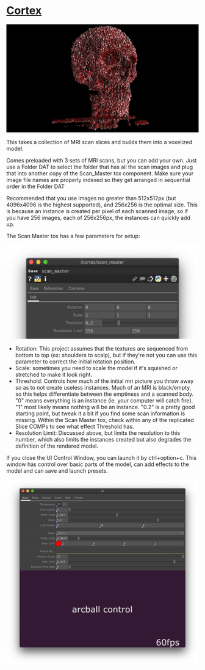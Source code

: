 # [Cortex](https://vimeo.com/352195323)

![](images/screenshot.png)

This takes a collection of MRI scan slices and builds them into a voxelized model.

Comes preloaded with 3 sets of MRI scans, but you can add your own. Just use a Folder DAT to select the folder that has all the scan images and plug that into another copy of the Scan_Master tox component. Make sure your image file names are properly indexed so they get arranged in sequential order in the Folder DAT

Recommended that you use images no greater than 512x512px (but 4096x4096 is the highest supported), and 256x256 is the optimal size. This is because an instance is created per pixel of each scanned image, so if you have 256 images, each of 256x256px, the instances can quickly add up.

The Scan Master tox has a few parameters for setup:

![](images/scan_master.png)

* Rotation: This project assumes that the textures are sequenced from bottom to top (ex: shoulders to scalp), but if they're not you can use this parameter to correct the initial rotation position.
* Scale: sometimes you need to scale the model if it's squished or stretched to make it look right.
* Threshold: Controls how much of the initial mri picture you throw away so as to not create useless instances. Much of an MRI is black/empty, so this helps differentiate between the emptiness and a scanned body. "0" means everything is an instance (ie. your computer will catch fire). "1" most likely means nothing will be an instance. "0.2" is a pretty good starting point, but tweak it a bit if you find some scan information is missing. Within the Scan Master tox, check within any of the replicated Slice COMPs to see what effect Threshold has.
* Resolution Limit: Discussed above, but limits the resolution to this number, which also limits the instances created but also degrades the definition of the rendered model.

If you close the UI Control Window, you can launch it by ctrl+option+c. This window has control over basic parts of the model, can add effects to the model and can save and launch presets.

![](images/ui.png)
